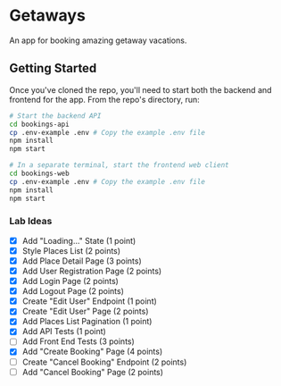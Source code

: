 # Getaways
An app for booking amazing getaway vacations.

## Getting Started

Once you've cloned the repo, you'll need to start both the backend and frontend for the app. From the repo's directory, run:

```bash
# Start the backend API
cd bookings-api
cp .env-example .env # Copy the example .env file
npm install
npm start

# In a separate terminal, start the frontend web client
cd bookings-web
cp .env-example .env # Copy the example .env file
npm install
npm start
```

### Lab Ideas
- [x] Add "Loading..." State (1 point)
- [x] Style Places List (2 points)
- [x] Add Place Detail Page (3 points)
- [x] Add User Registration Page (2 points)
- [x] Add Login Page (2 points)
- [x] Add Logout Page (2 points)
- [x] Create "Edit User" Endpoint (1 point)
- [x] Create "Edit User" Page (2 points)
- [x] Add Places List Pagination (1 point)
- [x] Add API Tests (1 point)
- [ ] Add Front End Tests (3 points)
- [x] Add "Create Booking" Page (4 points)
- [ ] Create "Cancel Booking" Endpoint (2 points)
- [ ] Add "Cancel Booking" Page (2 points)
